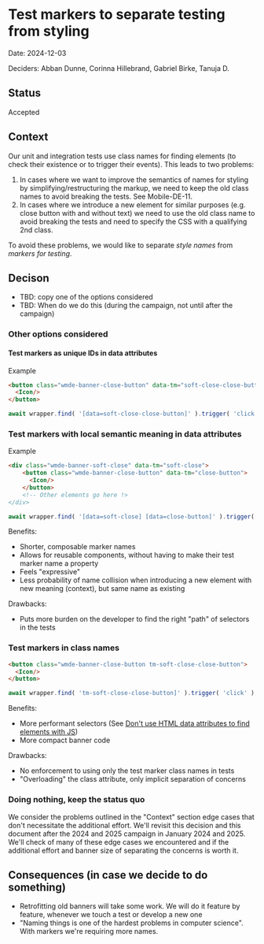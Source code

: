 # Test markers to separate testing from styling

Date: 2024-12-03

Deciders: Abban Dunne, Corinna Hillebrand, Gabriel Birke, Tanuja D.

## Status

Accepted

## Context

Our unit and integration tests use class names for finding elements (to
check their existence or to trigger their events). This leads to two
problems:

1. In cases where we want to improve the semantics of names for styling by
   simplifying/restructuring the markup, we need to keep the old class
   names to avoid breaking the tests. See Mobile-DE-11.
2. In cases where we introduce a new element for similar purposes (e.g.
   close button with and without text) we need to use the old class name
   to avoid breaking the tests and need to specify the CSS with a
   qualifying 2nd class.

To avoid these problems, we would like to separate *style names* from
*markers for testing*.


## Decison

- TBD: copy one of the options considered
- TBD: When do we do this (during the campaign, not until after the campaign)


### Other options considered

#### Test markers as unique IDs in data attributes

Example

```html
<button class="wmde-banner-close-button" data-tm="soft-close-close-button">
  <Icon/>
</button>
```

```typescript
await wrapper.find( '[data=soft-close-close-button]' ).trigger( 'click' );
```

### Test markers with local semantic meaning in data attributes

Example

```html
<div class="wmde-banner-soft-close" data-tm="soft-close">
    <button class="wmde-banner-close-button" data-tm="close-button">
      <Icon/>
    </button>
    <!-- Other elements go here !>
</div>
```

```typescript
await wrapper.find( '[data=soft-close] [data=close-button]' ).trigger( 'click' );
```

Benefits:

- Shorter, composable marker names
- Allows for reusable components, without having to make their test marker name a
  property
- Feels "expressive"
- Less probability of name collision when introducing a new element with
new meaning (context), but same name as existing 


Drawbacks:

- Puts more burden on the developer to find the right "path" of selectors
  in the tests

### Test markers in class names

```html
<button class="wmde-banner-close-button tm-soft-close-close-button">
  <Icon/>
</button>
```

```typescript
await wrapper.find( 'tm-soft-close-close-button]' ).trigger( 'click' );
```

Benefits:
- More performant selectors (See [Don't use HTML data attributes to find
elements with JS][1])
- More compact banner code


Drawbacks:
- No enforcement to using only the test marker class names in tests
- "Overloading" the class attribute, only implicit separation of concerns

### Doing nothing, keep the status quo

We consider the problems outlined in the "Context" section edge cases that
don't necessitate the additional effort. We'll revisit this decision and
this document after the 2024 and 2025 campaign in January 2024 and 2025.
We'll check of many of these edge cases we encountered and if the
additional effort and banner size of separating the concerns is worth it.


## Consequences (in case we decide to do something)

- Retrofitting old banners will take some work. We will do it feature by
  feature, whenever we touch a test or develop a new one
- "Naming things is one of the hardest problems in computer science". With
  markers we're requiring more names.

[1]: https://intu.io/blog/dont-use-data-attributes-to-find-html-elements-with-js/


